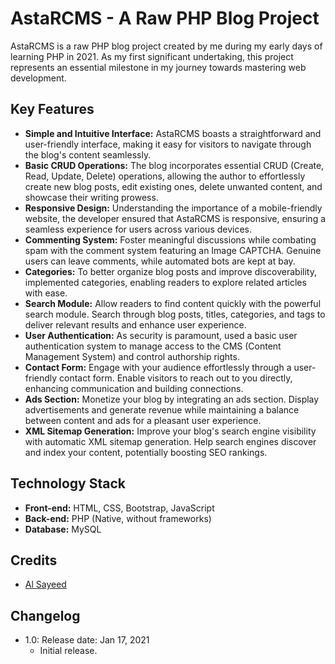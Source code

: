 # AstaRCMS - A Raw PHP Blog Project
AstaRCMS is a raw PHP blog project created by me during my early days of learning PHP in 2021. As my first significant undertaking, this project represents an essential milestone in my journey towards mastering web development.

## Key Features
- **Simple and Intuitive Interface:** AstaRCMS boasts a straightforward and user-friendly interface, making it easy for visitors to navigate through the blog's content seamlessly.
- **Basic CRUD Operations:** The blog incorporates essential CRUD (Create, Read, Update, Delete) operations, allowing the author to effortlessly create new blog posts, edit existing ones, delete unwanted content, and showcase their writing prowess.
- **Responsive Design:** Understanding the importance of a mobile-friendly website, the developer ensured that AstaRCMS is responsive, ensuring a seamless experience for users across various devices.
- **Commenting System:** Foster meaningful discussions while combating spam with the comment system featuring an Image CAPTCHA. Genuine users can leave comments, while automated bots are kept at bay.
- **Categories:** To better organize blog posts and improve discoverability, implemented categories, enabling readers to explore related articles with ease.
- **Search Module:** Allow readers to find content quickly with the powerful search module. Search through blog posts, titles, categories, and tags to deliver relevant results and enhance user experience.
- **User Authentication:** As security is paramount, used a basic user authentication system to manage access to the CMS (Content Management System) and control authorship rights.
- **Contact Form:** Engage with your audience effortlessly through a user-friendly contact form. Enable visitors to reach out to you directly, enhancing communication and building connections.
- **Ads Section:** Monetize your blog by integrating an ads section. Display advertisements and generate revenue while maintaining a balance between content and ads for a pleasant user experience.
- **XML Sitemap Generation:** Improve your blog's search engine visibility with automatic XML sitemap generation. Help search engines discover and index your content, potentially boosting SEO rankings.

## Technology Stack
- **Front-end:** HTML, CSS, Bootstrap, JavaScript
- **Back-end:** PHP (Native, without frameworks)
- **Database:** MySQL

## Credits
- [Al Sayeed](https://github.com/alsayeedar/)

## Changelog
- 1.0: Release date: Jan 17, 2021
    - Initial release.
